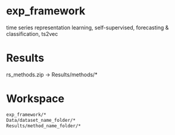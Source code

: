 # exp_framework
time series representation learning, self-supervised, forecasting &amp; classification, ts2vec

# Results
rs_methods.zip -> Results/methods/*

# Workspace
```txt
exp_framework/*
Data/dataset_name_folder/*
Results/method_name_folder/*
```
